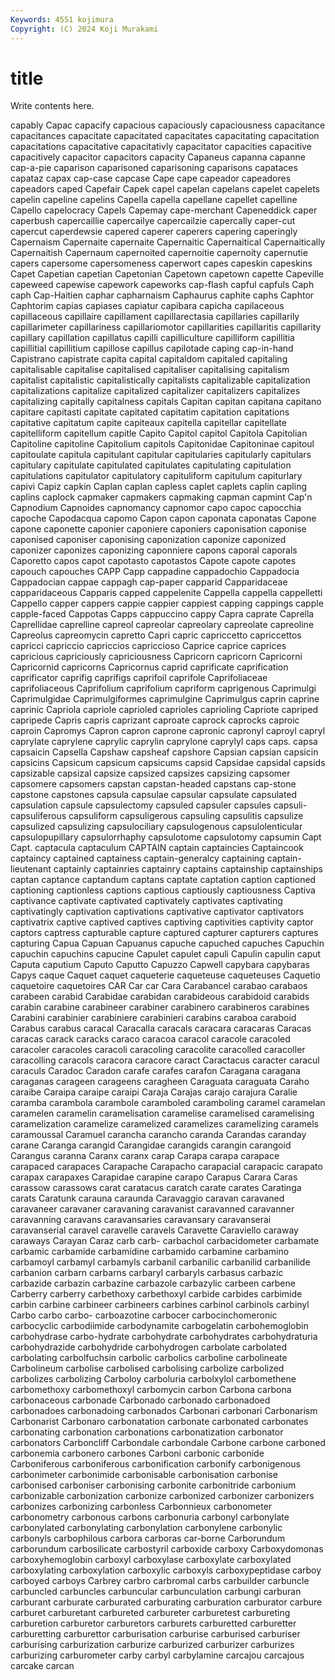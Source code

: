 ```yaml
---
Keywords: 4551 kojimura
Copyright: (C) 2024 Koji Murakami
---
```


# title

Write contents here.



 capably
Capac capacify capacious capaciously capaciousness capacitance capacitances capacitate capacitated capacitates
capacitating capacitation capacitations capacitative capacitativly capacitator capacities capacitive capacitively capacitor
capacitors capacity Capaneus capanna capanne cap-a-pie caparison caparisoned caparisoning caparisons
capataces capataz capax cap-case capcase Cape cape capeador capeadores capeadors
caped Capefair Capek capel capelan capelans capelet capelets capelin capeline
capelins Capella capella capellane capellet capelline Capello capelocracy Capels Capemay
cape-merchant Capeneddick caper caperbush capercaillie capercailye capercailzie capercally caper-cut capercut
caperdewsie capered caperer caperers capering caperingly Capernaism Capernaite capernaite Capernaitic
Capernaitical Capernaitically Capernaitish Capernaum capernoited capernoitie capernoity capernutie capers capersome
capersomeness caperwort capes capeskin capeskins Capet Capetian capetian Capetonian Capetown
capetown capette Capeville capeweed capewise capework capeworks cap-flash capful capfuls
Caph caph Cap-Haitien caphar capharnaism Caphaurus caphite caphs Caphtor Caphtorim
capias capiases capiatur capibara capicha capilaceous capillaceous capillaire capillament capillarectasia
capillaries capillarily capillarimeter capillariness capillariomotor capillarities capillaritis capillarity capillary capillation
capillatus capilli capilliculture capilliform capillitia capillitial capillitium capillose capillus capilotade
caping cap-in-hand Capistrano capistrate capita capital capitaldom capitaled capitaling capitalisable
capitalise capitalised capitaliser capitalising capitalism capitalist capitalistic capitalistically capitalists capitalizable
capitalization capitalizations capitalize capitalized capitalizer capitalizers capitalizes capitalizing capitally capitalness
capitals Capitan capitan capitana capitano capitare capitasti capitate capitated capitatim
capitation capitations capitative capitatum capite capiteaux capitella capitellar capitellate capitelliform
capitellum capitle Capito Capitol capitol Capitola Capitolian Capitoline capitoline Capitolium
capitols Capitonidae Capitoninae capitoul capitoulate capitula capitulant capitular capitularies capitularly
capitulars capitulary capitulate capitulated capitulates capitulating capitulation capitulations capitulator capitulatory
capituliform capitulum capiturlary capivi Capiz capkin Caplan caplan capless caplet
caplets caplin capling caplins caplock capmaker capmakers capmaking capman capmint
Cap'n Capnodium Capnoides capnomancy capnomor capo capoc capocchia capoche Capodacqua
capomo Capon capon caponata caponatas Capone capone caponette caponier caponiere
caponiers caponisation caponise caponised caponiser caponising caponization caponize caponized caponizer
caponizes caponizing caponniere capons caporal caporals Caporetto capos capot capotasto
capotastos Capote capote capotes capouch capouches CAPP Capp cappadine cappadochio
Cappadocia Cappadocian cappae cappagh cap-paper capparid Capparidaceae capparidaceous Capparis capped
cappelenite Cappella cappella cappelletti Cappello capper cappers cappie cappier cappiest
capping cappings capple capple-faced Cappotas Capps cappuccino cappy Capra caprate
Caprella Caprellidae caprelline capreol capreolar capreolary capreolate capreoline Capreolus capreomycin
capretto Capri capric capriccetto capriccettos capricci capriccio capriccios capriccioso Caprice
caprice caprices capricious capriciously capriciousness Capricorn capricorn Capricorni Capricornid capricorns
Capricornus caprid caprificate caprification caprificator caprifig caprifigs caprifoil caprifole Caprifoliaceae
caprifoliaceous Caprifolium caprifolium capriform caprigenous Caprimulgi Caprimulgidae Caprimulgiformes caprimulgine Caprimulgus
caprin caprine caprinic Capriola capriole caprioled caprioles caprioling Capriote capriped
capripede Capris capris caprizant caproate caprock caprocks caproic caproin Capromys
Capron capron caprone capronic capronyl caproyl capryl caprylate caprylene caprylic
caprylin caprylone caprylyl caps caps. capsa capsaicin Capsella Capshaw capsheaf
capshore Capsian capsian capsicin capsicins Capsicum capsicum capsicums capsid Capsidae
capsidal capsids capsizable capsizal capsize capsized capsizes capsizing capsomer capsomere
capsomers capstan capstan-headed capstans cap-stone capstone capstones capsula capsulae capsular
capsulate capsulated capsulation capsule capsulectomy capsuled capsuler capsules capsuli- capsuliferous
capsuliform capsuligerous capsuling capsulitis capsulize capsulized capsulizing capsulociliary capsulogenous capsulolenticular
capsulopupillary capsulorrhaphy capsulotome capsulotomy capsumin Capt Capt. captacula captaculum CAPTAIN
captain captaincies Captaincook captaincy captained captainess captain-generalcy captaining captain-lieutenant captainly
captainries captainry captains captainship captainships captan captance captandum captans captate
captation caption captioned captioning captionless captions captious captiously captiousness Captiva
captivance captivate captivated captivately captivates captivating captivatingly captivation captivations captivative
captivator captivators captivatrix captive captived captives captiving captivities captivity captor
captors captress capturable capture captured capturer capturers captures capturing Capua
Capuan Capuanus capuche capuched capuches Capuchin capuchin capuchins capucine Capulet
capulet capuli Capulin capulin caput Caputa caputium Caputo Caputto Capuzzo
Capwell capybara capybaras Capys caque Caquet caquet caqueterie caqueteuse caqueteuses
Caquetio caquetoire caquetoires CAR Car car Cara Carabancel carabao carabaos
carabeen carabid Carabidae carabidan carabideous carabidoid carabids carabin carabine carabineer
carabiner carabinero carabineros carabines Carabini carabinier carabiniere carabinieri carabins caraboa
caraboid Carabus carabus caracal Caracalla caracals caracara caracaras Caracas caracas
carack caracks caraco caracoa caracol caracole caracoled caracoler caracoles caracoli
caracoling caracolite caracolled caracoller caracolling caracols caracora caracore caract Caractacus
caracter caracul caraculs Caradoc Caradon carafe carafes carafon Caragana caragana
caraganas carageen carageens caragheen Caraguata caraguata Caraho caraibe Caraipa caraipe
caraipi Caraja Carajas carajo carajura Caralie caramba carambola carambole caramboled
caramboling caramel caramelan caramelen caramelin caramelisation caramelise caramelised caramelising caramelization
caramelize caramelized caramelizes caramelizing caramels caramoussal Caramuel carancha carancho caranda
Carandas caranday carane Caranga carangid Carangidae carangids carangin carangoid Carangus
caranna Caranx caranx carap Carapa carapa carapace carapaced carapaces Carapache
Carapacho carapacial carapacic carapato carapax carapaxes Carapidae carapine carapo Carapus
Carara Caras carassow carassows carat caratacus caratch carate carates Caratinga
carats Caratunk carauna caraunda Caravaggio caravan caravaned caravaneer caravaner caravaning
caravanist caravanned caravanner caravanning caravans caravansaries caravansary caravanserai caravanserial caravel
caravelle caravels Caravette Caraviello caraway caraways Carayan Caraz carb carb-
carbachol carbacidometer carbamate carbamic carbamide carbamidine carbamido carbamine carbamino carbamoyl
carbamyl carbamyls carbanil carbanilic carbanilid carbanilide carbanion carbarn carbarns carbaryl
carbaryls carbasus carbazic carbazide carbazin carbazine carbazole carbazylic carbeen carbene
Carberry carberry carbethoxy carbethoxyl carbide carbides carbimide carbin carbine carbineer
carbineers carbines carbinol carbinols carbinyl Carbo carbo carbo- carboazotine carbocer
carbocinchomeronic carbocyclic carbodiimide carbodynamite carbogelatin carbohemoglobin carbohydrase carbo-hydrate carbohydrate carbohydrates
carbohydraturia carbohydrazide carbohydride carbohydrogen carbolate carbolated carbolating carbolfuchsin carbolic carbolics
carboline carbolineate Carbolineum carbolise carbolised carbolising carbolize carbolized carbolizes carbolizing
Carboloy carboluria carbolxylol carbomethene carbomethoxy carbomethoxyl carbomycin carbon Carbona carbona
carbonaceous carbonade Carbonado carbonado carbonadoed carbonadoes carbonadoing carbonados Carbonari carbonari
Carbonarism Carbonarist Carbonaro carbonatation carbonate carbonated carbonates carbonating carbonation carbonations
carbonatization carbonator carbonators Carboncliff Carbondale carbondale Carbone carbone carboned carbonemia
carbonero carbones Carboni carbonic carbonide Carboniferous carboniferous carbonification carbonify carbonigenous
carbonimeter carbonimide carbonisable carbonisation carbonise carbonised carboniser carbonising carbonite carbonitride
carbonium carbonizable carbonization carbonize carbonized carbonizer carbonizers carbonizes carbonizing carbonless
Carbonnieux carbonometer carbonometry carbonous carbons carbonuria carbonyl carbonylate carbonylated carbonylating
carbonylation carbonylene carbonylic carbonyls carbophilous carbora carboras car-borne Carborundum carborundum
carbosilicate carbostyril carboxide carboxy Carboxydomonas carboxyhemoglobin carboxyl carboxylase carboxylate carboxylated
carboxylating carboxylation carboxylic carboxyls carboxypeptidase carboy carboyed carboys Carbrey carbro
carbromal carbs carbuilder carbuncle carbuncled carbuncles carbuncular carbunculation carbungi carburan
carburant carburate carburated carburating carburation carburator carbure carburet carburetant carbureted
carbureter carburetest carbureting carburetion carburetor carburetors carburets carburetted carburetter carburetting
carburettor carburisation carburise carburised carburiser carburising carburization carburize carburized carburizer
carburizes carburizing carburometer carby carbyl carbylamine carcajou carcajous carcake carcan
